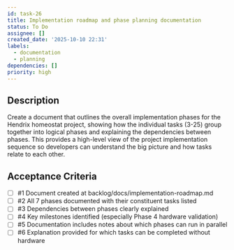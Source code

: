 ```yaml
---
id: task-26
title: Implementation roadmap and phase planning documentation
status: To Do
assignee: []
created_date: '2025-10-10 22:31'
labels:
  - documentation
  - planning
dependencies: []
priority: high
---
```


## Description

<!-- SECTION:DESCRIPTION:BEGIN -->
Create a document that outlines the overall implementation phases for the Hendrix homeostat project, showing how the individual tasks (3-25) group together into logical phases and explaining the dependencies between phases. This provides a high-level view of the project implementation sequence so developers can understand the big picture and how tasks relate to each other.
<!-- SECTION:DESCRIPTION:END -->

## Acceptance Criteria
<!-- AC:BEGIN -->
- [ ] #1 Document created at backlog/docs/implementation-roadmap.md
- [ ] #2 All 7 phases documented with their constituent tasks listed
- [ ] #3 Dependencies between phases clearly explained
- [ ] #4 Key milestones identified (especially Phase 4 hardware validation)
- [ ] #5 Documentation includes notes about which phases can run in parallel
- [ ] #6 Explanation provided for which tasks can be completed without hardware
<!-- AC:END -->
